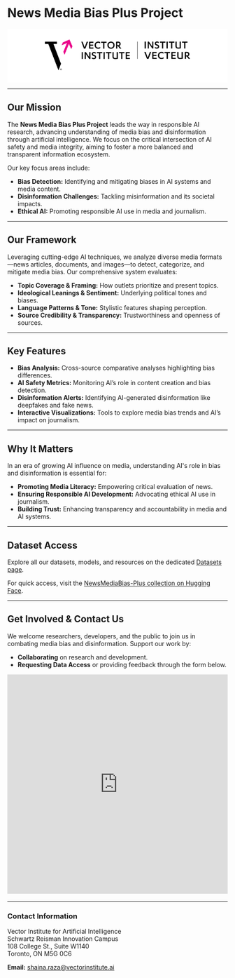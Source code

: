 # News Media Bias Plus Project

<div style="background-color: #ffffff; padding: 20px; text-align: center;">
  <img src="images/Vector Logo_Bilingual_FullColour_Horizontal.jpg" alt="Vector Institute Logo" style="height: 80px;"/>
</div>

---

## Our Mission

The **News Media Bias Plus Project** leads the way in responsible AI research, advancing understanding of media bias and disinformation through artificial intelligence. We focus on the critical intersection of AI safety and media integrity, aiming to foster a more balanced and transparent information ecosystem.

Our key focus areas include:

- **Bias Detection:** Identifying and mitigating biases in AI systems and media content.  
- **Disinformation Challenges:** Tackling misinformation and its societal impacts.  
- **Ethical AI:** Promoting responsible AI use in media and journalism.

---

## Our Framework

Leveraging cutting-edge AI techniques, we analyze diverse media formats—news articles, documents, and images—to detect, categorize, and mitigate media bias. Our comprehensive system evaluates:

- **Topic Coverage & Framing:** How outlets prioritize and present topics.  
- **Ideological Leanings & Sentiment:** Underlying political tones and biases.  
- **Language Patterns & Tone:** Stylistic features shaping perception.  
- **Source Credibility & Transparency:** Trustworthiness and openness of sources.

---

## Key Features

- **Bias Analysis:** Cross-source comparative analyses highlighting bias differences.  
- **AI Safety Metrics:** Monitoring AI’s role in content creation and bias detection.  
- **Disinformation Alerts:** Identifying AI-generated disinformation like deepfakes and fake news.  
- **Interactive Visualizations:** Tools to explore media bias trends and AI’s impact on journalism.

---

## Why It Matters

In an era of growing AI influence on media, understanding AI's role in bias and disinformation is essential for:

- **Promoting Media Literacy:** Empowering critical evaluation of news.  
- **Ensuring Responsible AI Development:** Advocating ethical AI use in journalism.  
- **Building Trust:** Enhancing transparency and accountability in media and AI systems.

---

## Dataset Access

Explore all our datasets, models, and resources on the dedicated [Datasets page](dataset.md).

For quick access, visit the [NewsMediaBias-Plus collection on Hugging Face](https://huggingface.co/collections/vector-institute/newsmediabias-plus-6713b5d93f36e628d64665f0).

---


## Get Involved & Contact Us

We welcome researchers, developers, and the public to join us in combating media bias and disinformation. Support our work by:

- **Collaborating** on research and development.  
- **Requesting Data Access** or providing feedback through the form below.

<iframe src="https://docs.google.com/forms/d/e/1FAIpQLSdc6zo-kQjf-bldxmJ552FkdbBZb5H8ODn4fYZYmihnUFcT6A/viewform?embedded=true" width="100%" height="500" frameborder="0" marginheight="0" marginwidth="0">Loading…</iframe>

---

### Contact Information  

Vector Institute for Artificial Intelligence  
Schwartz Reisman Innovation Campus  
108 College St., Suite W1140  
Toronto, ON M5G 0C6  

**Email:** [shaina.raza@vectorinstitute.ai](mailto:shaina.raza@vectorinstitute.ai)
